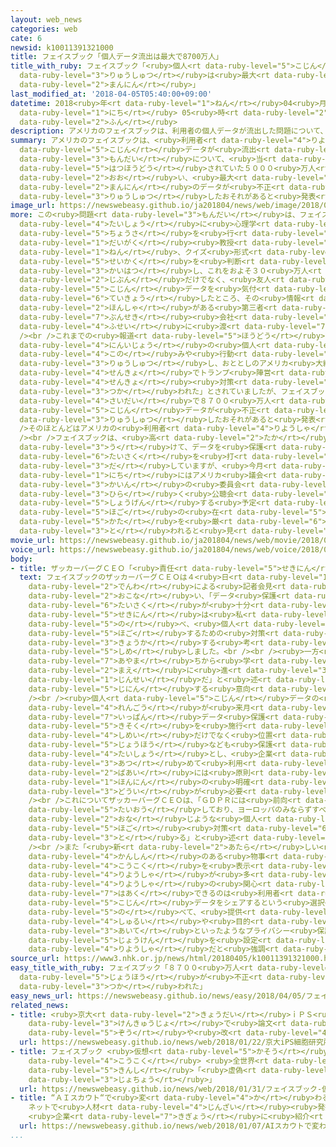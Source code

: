 ```yaml
---
layout: web_news
categories: web
cate: 6
newsid: k10011391321000
title: フェイスブック「個人データ流出は最大で8700万人」
title_with_ruby: フェイスブック「<ruby>個人<rt data-ruby-level="5">こじん</rt></ruby>データ<ruby>流出<rt
  data-ruby-level="3">りゅうしゅつ</rt></ruby>は<ruby>最大<rt data-ruby-level="4">さいだい</rt></ruby>で8700<ruby>万人<rt
  data-ruby-level="2">まんにん</rt></ruby>」
last_modified_at: '2018-04-05T05:40:00+09:00'
datetime: 2018<ruby>年<rt data-ruby-level="1">ねん</rt></ruby>04<ruby>月<rt data-ruby-level="1">がつ</rt></ruby>05<ruby>日<rt
  data-ruby-level="1">にち</rt></ruby> 05<ruby>時<rt data-ruby-level="2">じ</rt></ruby>40<ruby>分<rt
  data-ruby-level="2">ふん</rt></ruby>
description: アメリカのフェイスブックは、利用者の個人データが流出した問題について、当初報道されていた５０００万人よりも多い、最大で８７００万人のデータが不正に流出したおそれがあると発表しました。
summary: アメリカのフェイスブックは、<ruby>利用者<rt data-ruby-level="4">りようしゃ</rt></ruby>の<ruby>個人<rt
  data-ruby-level="5">こじん</rt></ruby>データが<ruby>流出<rt data-ruby-level="3">りゅうしゅつ</rt></ruby>した<ruby>問題<rt
  data-ruby-level="3">もんだい</rt></ruby>について、<ruby>当<rt data-ruby-level="2">とう</rt></ruby><ruby>初報道<rt
  data-ruby-level="5">はつほうどう</rt></ruby>されていた５０００<ruby>万人<rt data-ruby-level="2">まんにん</rt></ruby>よりも<ruby>多<rt
  data-ruby-level="2">おお</rt></ruby>い、<ruby>最大<rt data-ruby-level="4">さいだい</rt></ruby>で８７００<ruby>万人<rt
  data-ruby-level="2">まんにん</rt></ruby>のデータが<ruby>不正<rt data-ruby-level="4">ふせい</rt></ruby>に<ruby>流出<rt
  data-ruby-level="3">りゅうしゅつ</rt></ruby>したおそれがあると<ruby>発表<rt data-ruby-level="3">はっぴょう</rt></ruby>しました。
image_url: https://newswebeasy.github.io/ja201804/news/web/image/2018/04/05/K10011391321_1804050540_1804050540_01_02.jpg
more: この<ruby>問題<rt data-ruby-level="3">もんだい</rt></ruby>は、フェイスブックの<ruby>利用者<rt data-ruby-level="4">りようしゃ</rt></ruby>を<ruby>対象<rt
  data-ruby-level="4">たいしょう</rt></ruby>に<ruby>心理学<rt data-ruby-level="2">しんりがく</rt></ruby>の<ruby>調査<rt
  data-ruby-level="5">ちょうさ</rt></ruby>を<ruby>行<rt data-ruby-level="2">おこな</rt></ruby>っていたイギリスの<ruby>大学<rt
  data-ruby-level="1">だいがく</rt></ruby><ruby>教授<rt data-ruby-level="5">きょうじゅ</rt></ruby>が２０１３<ruby>年<rt
  data-ruby-level="1">ねん</rt></ruby>、クイズ<ruby>形式<rt data-ruby-level="3">けいしき</rt></ruby>で<ruby>性格<rt
  data-ruby-level="5">せいかく</rt></ruby>を<ruby>判断<rt data-ruby-level="5">はんだん</rt></ruby>するアプリを<ruby>開発<rt
  data-ruby-level="3">かいはつ</rt></ruby>し、これをおよそ３０<ruby>万人<rt data-ruby-level="2">まんにん</rt></ruby>がダウンロードして<ruby>自分<rt
  data-ruby-level="2">じぶん</rt></ruby>だけでなく、<ruby>友人<rt data-ruby-level="2">ゆうじん</rt></ruby>の<ruby>個人<rt
  data-ruby-level="5">こじん</rt></ruby>データを<ruby>気付<rt data-ruby-level="4">きづ</rt></ruby>かないまま<ruby>提供<rt
  data-ruby-level="6">ていきょう</rt></ruby>したところ、その<ruby>情報<rt data-ruby-level="5">じょうほう</rt></ruby>がイギリスに<ruby>本社<rt
  data-ruby-level="2">ほんしゃ</rt></ruby>がある<ruby>第三者<rt data-ruby-level="3">だいさんしゃ</rt></ruby>のデータ<ruby>分析<rt
  data-ruby-level="7">ぶんせき</rt></ruby><ruby>会社<rt data-ruby-level="2">がいしゃ</rt></ruby>に<ruby>不正<rt
  data-ruby-level="4">ふせい</rt></ruby>に<ruby>渡<rt data-ruby-level="7">わた</rt></ruby>っていたものです。<br
  /><br />これまでの<ruby>報道<rt data-ruby-level="5">ほうどう</rt></ruby>では「５０００<ruby>万<rt data-ruby-level="2">まん</rt></ruby><ruby>人以上<rt
  data-ruby-level="4">にんいじょう</rt></ruby>の<ruby>個人<rt data-ruby-level="5">こじん</rt></ruby>の<ruby>好<rt
  data-ruby-level="4">この</rt></ruby>みや<ruby>行動<rt data-ruby-level="3">こうどう</rt></ruby>パターンが<ruby>流出<rt
  data-ruby-level="3">りゅうしゅつ</rt></ruby>し、おととしのアメリカ<ruby>大統領<rt data-ruby-level="5">だいとうりょう</rt></ruby><ruby>選挙<rt
  data-ruby-level="4">せんきょ</rt></ruby>でトランプ<ruby>陣営<rt data-ruby-level="7">じんえい</rt></ruby>の<ruby>選挙<rt
  data-ruby-level="4">せんきょ</rt></ruby><ruby>対策<rt data-ruby-level="6">たいさく</rt></ruby>に<ruby>使<rt
  data-ruby-level="3">つか</rt></ruby>われた」とされていましたが、フェイスブックは４<ruby>日<rt data-ruby-level="1">にち</rt></ruby>、<ruby>最大<rt
  data-ruby-level="4">さいだい</rt></ruby>で８７００<ruby>万人<rt data-ruby-level="2">まんにん</rt></ruby>の<ruby>個人<rt
  data-ruby-level="5">こじん</rt></ruby>データが<ruby>不正<rt data-ruby-level="4">ふせい</rt></ruby>に<ruby>流出<rt
  data-ruby-level="3">りゅうしゅつ</rt></ruby>したおそれがあると<ruby>発表<rt data-ruby-level="3">はっぴょう</rt></ruby>しました。<br
  />そのほとんどはアメリカの<ruby>利用者<rt data-ruby-level="4">りようしゃ</rt></ruby>のデータだとしています。<br
  /><br />フェイスブックは、<ruby>高<rt data-ruby-level="2">たか</rt></ruby>まる<ruby>批判<rt data-ruby-level="6">ひはん</rt></ruby>を<ruby>受<rt
  data-ruby-level="3">う</rt></ruby>けて、データを<ruby>保護<rt data-ruby-level="5">ほご</rt></ruby>する<ruby>対策<rt
  data-ruby-level="6">たいさく</rt></ruby>を<ruby>打<rt data-ruby-level="3">う</rt></ruby>ち<ruby>出<rt
  data-ruby-level="3">だ</rt></ruby>していますが、<ruby>今月<rt data-ruby-level="2">こんげつ</rt></ruby>１１<ruby>日<rt
  data-ruby-level="1">にち</rt></ruby>にはアメリカ<ruby>議会<rt data-ruby-level="4">ぎかい</rt></ruby><ruby>下院<rt
  data-ruby-level="3">かいん</rt></ruby>の<ruby>委員会<rt data-ruby-level="3">いいんかい</rt></ruby>が<ruby>開<rt
  data-ruby-level="3">ひら</rt></ruby>く<ruby>公聴会<rt data-ruby-level="7">こうちょうかい</rt></ruby>でザッカーバーグＣＥＯが<ruby>証言<rt
  data-ruby-level="5">しょうげん</rt></ruby>する<ruby>予定<rt data-ruby-level="3">よてい</rt></ruby>で、データ<ruby>保護<rt
  data-ruby-level="5">ほご</rt></ruby>の<ruby>在<rt data-ruby-level="5">あ</rt></ruby>り<ruby>方<rt
  data-ruby-level="5">かた</rt></ruby>を<ruby>厳<rt data-ruby-level="6">きび</rt></ruby>しく<ruby>問<rt
  data-ruby-level="3">と</rt></ruby>われると<ruby>見<rt data-ruby-level="1">み</rt></ruby>られます。
movie_url: https://newswebeasy.github.io/ja201804/news/web/movie/2018/04/05/k10011391321_201804050912_201804050915.mp4
voice_url: https://newswebeasy.github.io/ja201804/news/web/voice/2018/04/05/k10011391321_201804050912_201804050915.mp3
body:
- title: ザッカーバーグＣＥＯ「<ruby>責任<rt data-ruby-level="5">せきにん</rt></ruby>は<ruby>私<rt data-ruby-level="8">わたし</rt></ruby>に」
  text: フェイスブックのザッカーバーグＣＥＯは４<ruby>日<rt data-ruby-level="1">にち</rt></ruby>、<ruby>電話<rt
    data-ruby-level="2">でんわ</rt></ruby>による<ruby>記者会見<rt data-ruby-level="3">きしゃかいけん</rt></ruby>を<ruby>行<rt
    data-ruby-level="2">おこな</rt></ruby>い、「データ<ruby>保護<rt data-ruby-level="5">ほご</rt></ruby><ruby>対策<rt
    data-ruby-level="6">たいさく</rt></ruby>が<ruby>十分<rt data-ruby-level="2">じゅうぶん</rt></ruby>でなかった。その<ruby>責任<rt
    data-ruby-level="5">せきにん</rt></ruby>は<ruby>私<rt data-ruby-level="8">わたし</rt></ruby>にある」と<ruby>述<rt
    data-ruby-level="5">の</rt></ruby>べ、<ruby>個人<rt data-ruby-level="5">こじん</rt></ruby>データを<ruby>保護<rt
    data-ruby-level="5">ほご</rt></ruby>するための<ruby>対策<rt data-ruby-level="6">たいさく</rt></ruby>を<ruby>強化<rt
    data-ruby-level="3">きょうか</rt></ruby>する<ruby>考<rt data-ruby-level="2">かんが</rt></ruby>えを<ruby>示<rt
    data-ruby-level="5">しめ</rt></ruby>しました。<br /><br /><ruby>一方<rt data-ruby-level="2">いっぽう</rt></ruby>で「<ruby>過<rt
    data-ruby-level="7">あやま</rt></ruby>ちから<ruby>学<rt data-ruby-level="1">まな</rt></ruby>び、<ruby>前<rt
    data-ruby-level="2">まえ</rt></ruby>に<ruby>進<rt data-ruby-level="3">すす</rt></ruby>むのが<ruby>人生<rt
    data-ruby-level="1">じんせい</rt></ruby>だ」と<ruby>述<rt data-ruby-level="5">の</rt></ruby>べ、<ruby>辞任<rt
    data-ruby-level="5">じにん</rt></ruby>する<ruby>意向<rt data-ruby-level="3">いこう</rt></ruby>はないとしています。<br
    /><br /><ruby>個人<rt data-ruby-level="5">こじん</rt></ruby>データの<ruby>保護<rt data-ruby-level="5">ほご</rt></ruby>をめぐっては、ＥＵ＝ヨーロッパ<ruby>連合<rt
    data-ruby-level="4">れんごう</rt></ruby>が<ruby>来月<rt data-ruby-level="2">らいげつ</rt></ruby>、ＧＤＰＲ＝<ruby>一般<rt
    data-ruby-level="7">いっぱん</rt></ruby>データ<ruby>保護<rt data-ruby-level="5">ほご</rt></ruby><ruby>規則<rt
    data-ruby-level="5">きそく</rt></ruby>を<ruby>施行<rt data-ruby-level="7">しこう</rt></ruby>して、<ruby>氏名<rt
    data-ruby-level="4">しめい</rt></ruby>だけでなく<ruby>位置<rt data-ruby-level="4">いち</rt></ruby><ruby>情報<rt
    data-ruby-level="5">じょうほう</rt></ruby>なども<ruby>保護<rt data-ruby-level="5">ほご</rt></ruby>すべき<ruby>対象<rt
    data-ruby-level="4">たいしょう</rt></ruby>とし、<ruby>企業<rt data-ruby-level="7">きぎょう</rt></ruby>がデータを<ruby>集<rt
    data-ruby-level="3">あつ</rt></ruby>めて<ruby>利用<rt data-ruby-level="4">りよう</rt></ruby>する<ruby>場合<rt
    data-ruby-level="2">ばあい</rt></ruby>には<ruby>原則<rt data-ruby-level="5">げんそく</rt></ruby>として<ruby>本人<rt
    data-ruby-level="1">ほんにん</rt></ruby>の<ruby>明確<rt data-ruby-level="5">めいかく</rt></ruby>な<ruby>同意<rt
    data-ruby-level="3">どうい</rt></ruby>が<ruby>必要<rt data-ruby-level="4">ひつよう</rt></ruby>となります。<br
    /><br />これについてザッカーバーグＣＥＯは、「ＧＤＰＲには<ruby>前向<rt data-ruby-level="3">まえむ</rt></ruby>きに<ruby>対応<rt
    data-ruby-level="5">たいおう</rt></ruby>しており、ヨーロッパのみならずすべての<ruby>地域<rt data-ruby-level="6">ちいき</rt></ruby>で<ruby>同<rt
    data-ruby-level="2">おな</rt></ruby>じような<ruby>個人<rt data-ruby-level="5">こじん</rt></ruby>データの<ruby>保護<rt
    data-ruby-level="5">ほご</rt></ruby><ruby>対策<rt data-ruby-level="6">たいさく</rt></ruby>を<ruby>取<rt
    data-ruby-level="3">と</rt></ruby>る」と<ruby>述<rt data-ruby-level="5">の</rt></ruby>べました。<br
    /><br />また「<ruby>新<rt data-ruby-level="2">あたら</rt></ruby>しい<ruby>機器<rt data-ruby-level="4">きき</rt></ruby>やスキーといったように、<ruby>関心<rt
    data-ruby-level="4">かんしん</rt></ruby>のある<ruby>物事<rt data-ruby-level="3">ものごと</rt></ruby>の<ruby>広告<rt
    data-ruby-level="4">こうこく</rt></ruby>を<ruby>表示<rt data-ruby-level="5">ひょうじ</rt></ruby>してほしいという<ruby>利用者<rt
    data-ruby-level="4">りようしゃ</rt></ruby>が<ruby>多<rt data-ruby-level="2">おお</rt></ruby>い。フェイスブックが<ruby>利用者<rt
    data-ruby-level="4">りようしゃ</rt></ruby>の<ruby>関心<rt data-ruby-level="4">かんしん</rt></ruby>を<ruby>把握<rt
    data-ruby-level="7">はあく</rt></ruby>できるのは<ruby>利用者<rt data-ruby-level="4">りようしゃ</rt></ruby>が<ruby>個人<rt
    data-ruby-level="5">こじん</rt></ruby>データをシェアするという<ruby>選択<rt data-ruby-level="7">せんたく</rt></ruby>をしたからだ」と<ruby>述<rt
    data-ruby-level="5">の</rt></ruby>べて、<ruby>提供<rt data-ruby-level="6">ていきょう</rt></ruby>するデータの<ruby>種類<rt
    data-ruby-level="4">しゅるい</rt></ruby>や<ruby>目的<rt data-ruby-level="4">もくてき</rt></ruby>、<ruby>相手<rt
    data-ruby-level="3">あいて</rt></ruby>といったようなプライバシー<ruby>保護<rt data-ruby-level="5">ほご</rt></ruby>の<ruby>条件<rt
    data-ruby-level="5">じょうけん</rt></ruby>を<ruby>設定<rt data-ruby-level="5">せってい</rt></ruby>するのは<ruby>利用者<rt
    data-ruby-level="4">りようしゃ</rt></ruby>だと<ruby>強調<rt data-ruby-level="3">きょうちょう</rt></ruby>しました。
source_url: https://www3.nhk.or.jp/news/html/20180405/k10011391321000.html
easy_title_with_ruby: フェイスブック「８７００<ruby>万人<rt data-ruby-level="2">まんにん</rt></ruby>の<ruby>情報<rt
  data-ruby-level="5">じょうほう</rt></ruby>が<ruby>不正<rt data-ruby-level="4">ふせい</rt></ruby>に<ruby>使<rt
  data-ruby-level="3">つか</rt></ruby>われた」
easy_news_url: https://newswebeasy.github.io/news/easy/2018/04/05/フェイスブック8700万人の情報が不正に使われた
related_news:
- title: <ruby>京大<rt data-ruby-level="2">きょうだい</rt></ruby>ｉＰＳ<ruby>細胞<rt data-ruby-level="7">さいぼう</rt></ruby><ruby>研究所<rt
    data-ruby-level="3">けんきゅうじょ</rt></ruby>で<ruby>論文<rt data-ruby-level="6">ろんぶん</rt></ruby>のねつ<ruby>造<rt
    data-ruby-level="5">ぞう</rt></ruby>や<ruby>改<rt data-ruby-level="4">かい</rt></ruby>ざん
  url: https://newswebeasy.github.io/news/web/2018/01/22/京大iPS細胞研究所で論文のねつ造や改ざん
- title: フェイスブック <ruby>仮想<rt data-ruby-level="5">かそう</rt></ruby><ruby>通貨<rt data-ruby-level="4">つうか</rt></ruby>の<ruby>広告<rt
    data-ruby-level="4">こうこく</rt></ruby> <ruby>全世界<rt data-ruby-level="3">ぜんせかい</rt></ruby>で<ruby>禁止<rt
    data-ruby-level="5">きんし</rt></ruby>「<ruby>虚偽<rt data-ruby-level="7">きょぎ</rt></ruby>を<ruby>助長<rt
    data-ruby-level="3">じょちょう</rt></ruby>」
  url: https://newswebeasy.github.io/news/web/2018/01/31/フェイスブック-仮想通貨の広告-全世界で禁止虚偽を助長
- title: “ＡＩスカウト“で<ruby>変<rt data-ruby-level="4">か</rt></ruby>わる<ruby>人事<rt data-ruby-level="3">じんじ</rt></ruby>
    ネットで<ruby>人材<rt data-ruby-level="4">じんざい</rt></ruby><ruby>発掘<rt data-ruby-level="7">はっくつ</rt></ruby>
    <ruby>企業<rt data-ruby-level="7">きぎょう</rt></ruby>に<ruby>紹介<rt data-ruby-level="7">しょうかい</rt></ruby>
  url: https://newswebeasy.github.io/news/web/2018/01/07/AIスカウトで変わる人事-ネットで人材発掘-企業に紹介
...
```


